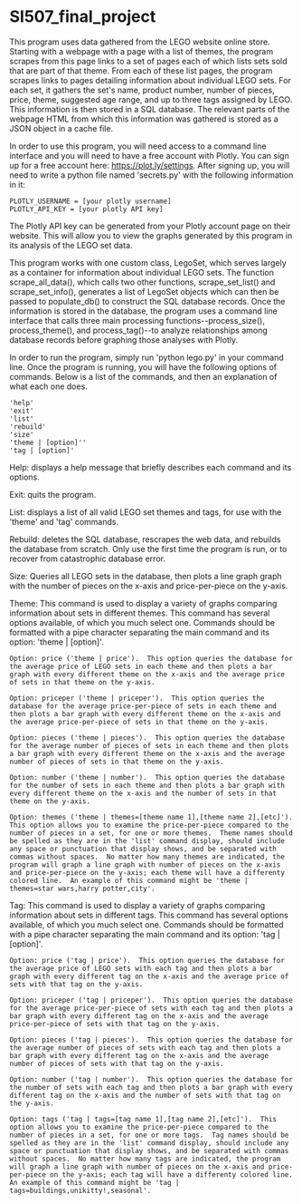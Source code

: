# SI507_final_project

This program uses data gathered from the LEGO website online store.  Starting with a webpage with a page with a list of themes, the program scrapes from this page links to a set of pages each of which lists sets sold that are part of that theme.  From each of these list pages, the program scrapes links to pages detailing information about individual LEGO sets.  For each set, it gathers the set's name, product number, number of pieces, price, theme, suggested age range, and up to three tags assigned by LEGO.  This information is then stored in a SQL database.  The relevant parts of the webpage HTML from which this information was gathered is stored as a JSON object in a cache file.

In order to use this program, you will need access to a command line interface and you will need to have a free account with Plotly.  You can sign up for a free account here: https://plot.ly/settings.  After signing up, you will need to write a python file named 'secrets.py' with the following information in it:

	PLOTLY_USERNAME = [your plotly username]
	PLOTLY_API_KEY = [your plotly API key]

The Plotly API key can be generated from your Plotly account page on their website.  This will allow you to view the graphs generated by this program in its analysis of the LEGO set data.

This program works with one custom class, LegoSet, which serves largely as a container for information about individual LEGO sets.  The function scrape_all_data(), which calls two other functions, scrape_set_list() and scrape_set_info(), generates a list of LegoSet objects which can then be passed to populate_db() to construct the SQL database records.  Once the information is stored in the database, the program uses a command line interface that calls three main processing functions--process_size(), process_theme(), and process_tag()--to analyze relationships among database records before graphing those analyses with Plotly.

In order to run the program, simply run 'python lego.py' in your command line.  Once the program is running, you will have the following options of commands.  Below is a list of the commands, and then an explanation of what each one does.

	'help'
	'exit'
	'list'
	'rebuild'
	'size'
	'theme | [option]''
	'tag | [option]'

Help: displays a help message that briefly describes each command and its options.

Exit: quits the program.

List: displays a list of all valid LEGO set themes and tags, for use with the 'theme' and 'tag' commands.

Rebuild: deletes the SQL database, rescrapes the web data, and rebuilds the database from scratch.  Only use the first time the program is run, or to recover from catastrophic database error.

Size: Queries all LEGO sets in the database, then plots a line graph graph with the number of pieces on the x-axis and price-per-piece on the y-axis.

Theme: This command is used to display a variety of graphs comparing information about sets in different themes.  This command has several options available, of which you much select one.  Commands should be formatted with a pipe character separating the main command and its option: 'theme | [option]'.

	Option: price ('theme | price').  This option queries the database for the average price of LEGO sets in each theme and then plots a bar graph with every different theme on the x-axis and the average price of sets in that theme on the y-axis.

	Option: priceper ('theme | priceper').  This option queries the database for the average price-per-piece of sets in each theme and then plots a bar graph with every different theme on the x-axis and the average price-per-piece of sets in that theme on the y-axis.

	Option: pieces ('theme | pieces').  This option queries the database for the average number of pieces of sets in each theme and then plots a bar graph with every different theme on the x-axis and the average number of pieces of sets in that theme on the y-axis.

	Option: number ('theme | number').  This option queries the database for the number of sets in each theme and then plots a bar graph with every different theme on the x-axis and the number of sets in that theme on the y-axis.

	Option: themes ('theme | themes=[theme name 1],[theme name 2],[etc]').  This option allows you to examine the price-per-piece compared to the number of pieces in a set, for one or more themes.  Theme names should be spelled as they are in the 'list' command display, should include any space or punctuation that display shows, and be separated with commas without spaces.  No matter how many themes are indicated, the program will graph a line graph with number of pieces on the x-axis and price-per-piece on the y-axis; each theme will have a differenty colored line.  An example of this command might be 'theme | themes=star wars,harry potter,city'.

Tag: This command is used to display a variety of graphs comparing information about sets in different tags.  This command has several options available, of which you much select one.  Commands should be formatted with a pipe character separating the main command and its option: 'tag | [option]'.

	Option: price ('tag | price').  This option queries the database for the average price of LEGO sets with each tag and then plots a bar graph with every different tag on the x-axis and the average price of sets with that tag on the y-axis.

	Option: priceper ('tag | priceper').  This option queries the database for the average price-per-piece of sets with each tag and then plots a bar graph with every different tag on the x-axis and the average price-per-piece of sets with that tag on the y-axis.

	Option: pieces ('tag | pieces').  This option queries the database for the average number of pieces of sets with each tag and then plots a bar graph with every different tag on the x-axis and the average number of pieces of sets with that tag on the y-axis.

	Option: number ('tag | number').  This option queries the database for the number of sets with each tag and then plots a bar graph with every different tag on the x-axis and the number of sets with that tag on the y-axis.

	Option: tags ('tag | tags=[tag name 1],[tag name 2],[etc]').  This option allows you to examine the price-per-piece compared to the number of pieces in a set, for one or more tags.  Tag names should be spelled as they are in the 'list' command display, should include any space or punctuation that display shows, and be separated with commas without spaces.  No matter how many tags are indicated, the program will graph a line graph with number of pieces on the x-axis and price-per-piece on the y-axis; each tag will have a differenty colored line.  An example of this command might be 'tag | tags=buildings,unikitty!,seasonal'.